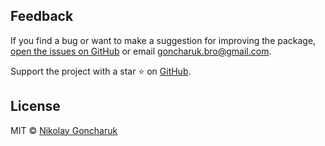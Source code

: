 ## Feedback

If you find a bug or want to make a suggestion for improving the package, [open the issues on GitHub](https://github.com/GoncharukBro/react-toolkit-components/issues) or email [goncharuk.bro@gmail.com](mailto:goncharuk.bro@gmail.com).

Support the project with a star ⭐ on [GitHub](https://github.com/GoncharukBro/react-toolkit-components).

## License

MIT © [Nikolay Goncharuk](https://github.com/GoncharukBro)

